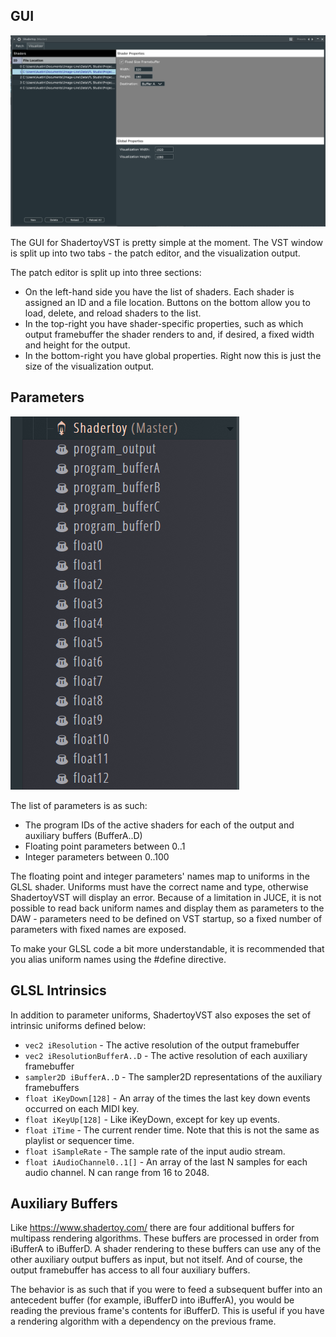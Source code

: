 ## GUI

![](gui.PNG)

The GUI for ShadertoyVST is pretty simple at the moment. The VST window is
split up into two tabs - the patch editor, and the visualization output.

The patch editor is split up into three sections:
- On the left-hand side you have the list of shaders. Each shader is assigned
an ID and a file location. Buttons on the bottom allow you to load, delete,
and reload shaders to the list.
- In the top-right you have shader-specific properties, such as which output
framebuffer the shader renders to and, if desired, a fixed width and height
for the output.
- In the bottom-right you have global properties. Right now this is just the
size of the visualization output.

## Parameters

![](parameters.PNG)

The list of parameters is as such:

- The program IDs of the active shaders for each of the output and auxiliary
buffers (BufferA..D)
- Floating point parameters between 0..1
- Integer parameters between 0..100

The floating point and integer parameters' names map to uniforms in the GLSL
shader. Uniforms must have the correct name and type, otherwise ShadertoyVST
will display an error. Because of a limitation in JUCE, it is not possible to
read back uniform names and display them as parameters to the DAW - parameters
need to be defined on VST startup, so a fixed number of parameters with fixed
names are exposed.

To make your GLSL code a bit more understandable, it is recommended that you
alias uniform names using the #define directive.

## GLSL Intrinsics

In addition to parameter uniforms, ShadertoyVST also exposes the set of
intrinsic uniforms defined below:

- `vec2 iResolution` - The active resolution of the output framebuffer
- `vec2 iResolutionBufferA..D` - The active resolution of each auxiliary framebuffer
- `sampler2D iBufferA..D` - The sampler2D representations of the auxiliary framebuffers
- `float iKeyDown[128]` - An array of the times the last key down events occurred on each MIDI key.
- `float iKeyUp[128]` - Like iKeyDown, except for key up events.
- `float iTime` - The current render time. Note that this is not the same as playlist or sequencer time.
- `float iSampleRate` - The sample rate of the input audio stream.
- `float iAudioChannel0..1[]` - An array of the last N samples for each audio channel. N can range from 16 to 2048.

## Auxiliary Buffers

Like https://www.shadertoy.com/ there are four additional buffers for multipass
rendering algorithms. These buffers are processed in order from iBufferA to iBufferD.
A shader rendering to these buffers can use any of the other auxiliary output buffers
as input, but not itself. And of course, the output framebuffer has access to all four
auxiliary buffers.

The behavior is as such that if you were to feed a subsequent buffer into an antecedent
buffer (for example, iBufferD into iBufferA), you would be reading the previous frame's
contents for iBufferD. This is useful if you have a rendering algorithm with a dependency
on the previous frame.